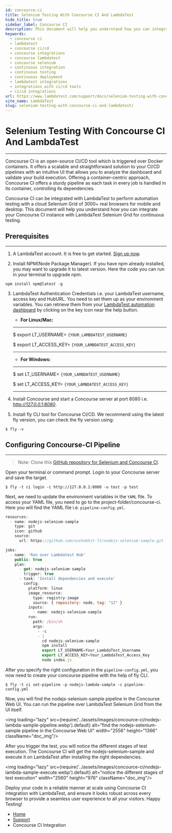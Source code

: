 ```yaml
---
id: concource-ci
title: Selenium Testing With Concourse CI And LambdaTest
hide_title: true
sidebar_label: Concourse CI
description: This document will help you understand how you can integrate your Concourse CI instance with cloud Selenium Grid for continuous testing.
keywords:
  - concourse ci
  - lambdatest
  - concourse ci/cd
  - concourse integrations
  - concourse lambdatest
  - concourse selenium
  - continuous integration
  - continuous testing
  - continuous deployment
  - lambdatest integrations
  - integrations with ci/cd tools
  - ci/cd integrations
url: https://www.lambdatest.com/support/docs/selenium-testing-with-concourse-ci-and-lambdatest/
site_name: LambdaTest
slug: selenium-testing-with-concourse-ci-and-lambdatest/
---
```


<script type="application/ld+json"
      dangerouslySetInnerHTML={{ __html: JSON.stringify({
       "@context": "https://schema.org",
        "@type": "BreadcrumbList",
        "itemListElement": [{
          "@type": "ListItem",
          "position": 1,
          "name": "LambdaTest",
          "item": "https://www.lambdatest.com"
        },{
          "@type": "ListItem",
          "position": 2,
          "name": "Support",
          "item": "https://www.lambdatest.com/support/docs/"
        },{
          "@type": "ListItem",
          "position": 3,
          "name": "Concourse CI Integration",
          "item": "https://www.lambdatest.com/support/docs/selenium-testing-with-concourse-ci-and-lambdatest/"
        }]
      })
    }}
></script>

# Selenium Testing With Concourse CI And LambdaTest
* * *
Concourse CI is an open-source CI/CD tool which is triggered over Docker containers. It offers a scalable and straightforward solution to your CI/CD pipelines with an intuitive UI that allows you to analyze the dashboard and validate your build execution. Offering a container-centric approach, Concourse CI offers a sturdy pipeline as each task in every job is handled in its container, controlling its dependencies.

Concourse CI can be integrated with LambdaTest to perform automation testing with a cloud Selenium Grid of 3000+ real browsers for mobile and desktop. This document will help you understand how you can integrate your Concourse CI instance with LambdaTest Selenium Grid for continuous testing.

## Prerequisites
* * *
1. A LambdaTest account. It is free to get started. [Sign up now](https://accounts.lambdatest.com/register).

2. Install NPM(Node Package Manager). If you have npm already installed, you may want to upgrade it to latest version. Here the code you can run in your terminal to upgrade npm.

```
npm install npm@latest -g
```

3. LambdaTest Authentication Credentials i.e. your LambdaTest username, access key and HubURL. You need to set them up as your environment variables. You can retrieve them from your [LambdaTest automation dashboard](https://automation.lambdatest.com/) by clicking on the key icon near the help button.

    * **For Linux/Mac:**

    ---
    $ export LT_USERNAME= `{YOUR_LAMBDATEST_USERNAME}`
    
    $ export LT_ACCESS_KEY= `{YOUR_LAMBDATEST_ACCESS_KEY}`

    ---

    * **For Windows:**

    ---
    $ set LT_USERNAME= `{YOUR_LAMBDATEST_USERNAME}`
    
    $ set LT_ACCESS_KEY= `{YOUR_LAMBDATEST_ACCESS_KEY}`

    ---

4. Install Concourse and start a Concourse server at port 8080 i.e. *http://127.0.0.1:8080*.

5. Install fly CLI tool for Concourse CI/CD. We recommend using the latest fly version, you can check the fly version using:

```
$ fly -v
```

## Configuring Concourse-CI Pipeline
* * *
> Note: Clone this [GitHub repository for Selenium and Concourse CI](https://github.com/LambdaTest/concourse-nodejs-selenium-sample).

Open your terminal or command prompt. Login to your Concourse server and save the target.

```
$ fly -t ci login -c http://127.0.0.1:8080 -u test -p test
```

Next, we need to update the environment variables in the `YAML` file. To access your YAML file, you need to go to the project-folder/concourse-ci. Here you will find the YAML file i.e. `pipeline-config.yml`.

```js
resources:
  - name: nodejs-selenium-sample
    type: git
    icon: github
    source:
      url: https://github.com/sushobhit-lt/nodejs-selenium-sample.git

jobs:
  - name: 'Run over Lambdatest Hub'
    public: true
    plan:
      - get: nodejs-selenium-sample
        trigger: true
      - task: 'Install dependencies and execute'
        config:
          platform: linux
          image_resource:
            type: registry-image
            source: { repository: node, tag: "12" }
          inputs:
            - name: nodejs-selenium-sample
          run:
            path: /bin/sh
            args:
              - -c
              - |
                cd nodejs-selenium-sample
                npm install
                export LT_USERNAME=Your_LambdaTest_Username
                export LT_ACCESS_KEY=Your_LambdaTest_Access_Key
                node index.js
```

After you specify the right configuration in the `pipeline-config.yml`, you now need to create your concourse pipeline with the help of fly CLI.

```
$ fly -t ci set-pipeline -p nodejs-lambda-sample -c pipeline-config.yml
```

Now, you will find the nodejs-selenium-sample pipeline in the Concourse Web UI. You can run the pipeline over LambdaTest Selenium Grid from the UI itself.

<img loading="lazy" src={require('../assets/images/concource-ci/nodejs-lambda-sample-pipeline.webp').default} alt="find the nodejs-selenium-sample pipeline in the Concourse Web UI" width="2556" height="1366" className="doc_img"/>
 
After you trigger the test, you will notice the different stages of test execution. The Concourse CI will get the nodejs-selenium-sample and execute it on LambdaTest after installing the right dependencies.

<img loading="lazy" src={require('../assets/images/concource-ci/nodejs-lambda-sample-execute.webp').default} alt="notice the different stages of test execution" width="2560" height="976" className="doc_img"/>

Deploy your code in a reliable manner at scale using Concourse CI integration with LambdaTest, and ensure it looks robust across every browser to provide a seamless user experience to all your visitors. Happy Testing!

<nav aria-label="breadcrumbs">
  <ul className="breadcrumbs">
    <li className="breadcrumbs__item">
      <a className="breadcrumbs__link" href="https://www.lambdatest.com">
        Home
      </a>
    </li>
    <li className="breadcrumbs__item">
      <a className="breadcrumbs__link" target="_self" href="https://www.lambdatest.com/support/docs/">
        Support
      </a>
    </li>
    <li className="breadcrumbs__item breadcrumbs__item--active">
      <span className="breadcrumbs__link">
        Concourse CI Integration
      </span>
    </li>
  </ul>
</nav>